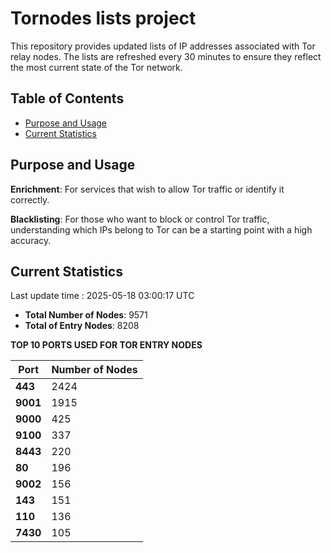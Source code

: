 # Tornodes lists project

This repository provides updated lists of IP addresses associated with Tor relay nodes. The lists are refreshed every 30 minutes to ensure they reflect the most current state of the Tor network.

## Table of Contents

- [Purpose and Usage](#purpose-and-usage)
- [Current Statistics](#current-statistics)


## Purpose and Usage

**Enrichment**: For services that wish to allow Tor traffic or identify it correctly.

**Blacklisting**: For those who want to block or control Tor traffic, understanding which IPs belong to Tor can be a starting point with a high accuracy.

## Current Statistics

Last update time : 2025-05-18 03:00:17 UTC

- **Total Number of Nodes**: 9571
- **Total of Entry Nodes**: 8208

**TOP 10 PORTS USED FOR TOR ENTRY NODES**

| **Port** | **Number of Nodes** |
|------|-----------------|
| **443**   | 2424  |
| **9001**   | 1915  |
| **9000**   | 425  |
| **9100**   | 337  |
| **8443**   | 220  |
| **80**   | 196  |
| **9002**   | 156  |
| **143**   | 151  |
| **110**   | 136  |
| **7430**   | 105  |

